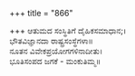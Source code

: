 +++
title = "866"

+++
ಆತುಮದ ಸಂಸ್ಥಿತಿಗೆ ದೈಹಿಕಸಮಾಧಾನ;।  
ಭೌತವಿಜ್ಞಾನದಾ ರಾಷ್ಟ್ರಸಂಸ್ಥೆಗಳಾ॥  
ನೂತನ ವಿವೇಕಪ್ರಯೋಗಗಳಿನಾದೀತು।  
ಭೂತಿಸಂಪದ ಜಗಕೆ - ಮಂಕುತಿಮ್ಮ॥  
